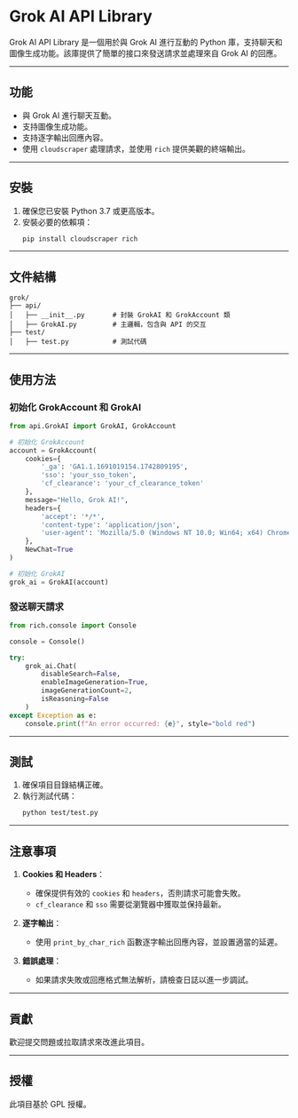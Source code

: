 # Grok AI API Library

Grok AI API Library 是一個用於與 Grok AI 進行互動的 Python 庫，支持聊天和圖像生成功能。該庫提供了簡單的接口來發送請求並處理來自 Grok AI 的回應。

---

## 功能

- 與 Grok AI 進行聊天互動。
- 支持圖像生成功能。
- 支持逐字輸出回應內容。
- 使用 `cloudscraper` 處理請求，並使用 `rich` 提供美觀的終端輸出。

---

## 安裝

1. 確保您已安裝 Python 3.7 或更高版本。
2. 安裝必要的依賴項：
   ```bash
   pip install cloudscraper rich
   ```

---

## 文件結構

```
grok/
├── api/
│   ├── __init__.py       # 封裝 GrokAI 和 GrokAccount 類
│   ├── GrokAI.py         # 主邏輯，包含與 API 的交互
├── test/
│   ├── test.py           # 測試代碼
```

---

## 使用方法

### 初始化 GrokAccount 和 GrokAI

```python
from api.GrokAI import GrokAI, GrokAccount

# 初始化 GrokAccount
account = GrokAccount(
    cookies={
        '_ga': 'GA1.1.1691019154.1742809195',
        'sso': 'your_sso_token',
        'cf_clearance': 'your_cf_clearance_token'
    },
    message="Hello, Grok AI!",
    headers={
        'accept': '*/*',
        'content-type': 'application/json',
        'user-agent': 'Mozilla/5.0 (Windows NT 10.0; Win64; x64) Chrome/134.0.0.0 Safari/537.36'
    },
    NewChat=True
)

# 初始化 GrokAI
grok_ai = GrokAI(account)
```

### 發送聊天請求

```python
from rich.console import Console

console = Console()

try:
    grok_ai.Chat(
        disableSearch=False,
        enableImageGeneration=True,
        imageGenerationCount=2,
        isReasoning=False
    )
except Exception as e:
    console.print(f"An error occurred: {e}", style="bold red")
```

---

## 測試

1. 確保項目目錄結構正確。
2. 執行測試代碼：
   ```bash
   python test/test.py
   ```

---

## 注意事項

1. **Cookies 和 Headers**：
   - 確保提供有效的 `cookies` 和 `headers`，否則請求可能會失敗。
   - `cf_clearance` 和 `sso` 需要從瀏覽器中獲取並保持最新。

2. **逐字輸出**：
   - 使用 `print_by_char_rich` 函數逐字輸出回應內容，並設置適當的延遲。

3. **錯誤處理**：
   - 如果請求失敗或回應格式無法解析，請檢查日誌以進一步調試。

---

## 貢獻

歡迎提交問題或拉取請求來改進此項目。

---

## 授權

此項目基於 GPL 授權。
